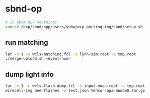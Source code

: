 # sbnd-op

```bash
# in gpvm SL7 container
source /exp/sbnd/app/users/yuhw/wcp-porting-img/sbnd/setup.sh
```

## run matching
```bash
lar -n 1 -c wcls-matching.fcl -s lynn-sim.root -o tmp.root
./merge-upload.sh <event-num>
```

## dump light info
```bash
lar -n 1 -c wcls-flash-dump.fcl -s input-moon.root -o tmp.root
wirecell-img bee-flashes -o test.json tensor-apa-anode0.tar.gz
```